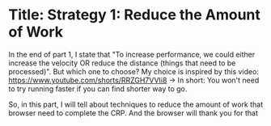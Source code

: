 # Title: Strategy 1: Reduce the Amount of Work

In the end of part 1, I state that "To increase performance, we could either increase the velocity OR reduce the distance (things that need to be processed)". But which one to choose?
My choice is inspired by this video: https://www.youtube.com/shorts/RRZGH7VVIi8 
-> In short: You won't need to try running faster if you can find shorter way to go. 

So, in this part, I will tell about techniques to reduce the amount of work that browser need to complete the CRP. And the browser will thank you for that


